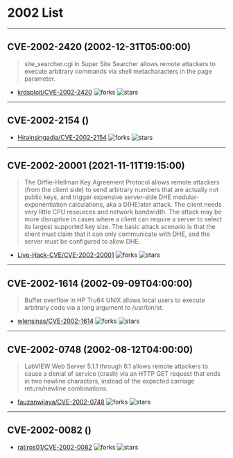 # 2002 List

---
## CVE-2002-2420 (2002-12-31T05:00:00)
> site_searcher.cgi in Super Site Searcher allows remote attackers to execute arbitrary commands via shell metacharacters in the page parameter.
- [krdsploit/CVE-2002-2420](https://github.com/krdsploit/CVE-2002-2420)	<img alt="forks" src="https://img.shields.io/github/forks/krdsploit/CVE-2002-2420">	<img alt="stars" src="https://img.shields.io/github/stars/krdsploit/CVE-2002-2420">

---
## CVE-2002-2154 ()
> 
- [Hirainsingadia/CVE-2002-2154](https://github.com/Hirainsingadia/CVE-2002-2154)	<img alt="forks" src="https://img.shields.io/github/forks/Hirainsingadia/CVE-2002-2154">	<img alt="stars" src="https://img.shields.io/github/stars/Hirainsingadia/CVE-2002-2154">

---
## CVE-2002-20001 (2021-11-11T19:15:00)
> The Diffie-Hellman Key Agreement Protocol allows remote attackers (from the client side) to send arbitrary numbers that are actually not public keys, and trigger expensive server-side DHE modular-exponentiation calculations, aka a D(HE)ater attack. The client needs very little CPU resources and network bandwidth. The attack may be more disruptive in cases where a client can require a server to select its largest supported key size. The basic attack scenario is that the client must claim that it can only communicate with DHE, and the server must be configured to allow DHE.
- [Live-Hack-CVE/CVE-2002-20001](https://github.com/Live-Hack-CVE/CVE-2002-20001)	<img alt="forks" src="https://img.shields.io/github/forks/Live-Hack-CVE/CVE-2002-20001">	<img alt="stars" src="https://img.shields.io/github/stars/Live-Hack-CVE/CVE-2002-20001">

---
## CVE-2002-1614 (2002-09-09T04:00:00)
> Buffer overflow in HP Tru64 UNIX allows local users to execute arbitrary code via a long argument to /usr/bin/at.
- [wlensinas/CVE-2002-1614](https://github.com/wlensinas/CVE-2002-1614)	<img alt="forks" src="https://img.shields.io/github/forks/wlensinas/CVE-2002-1614">	<img alt="stars" src="https://img.shields.io/github/stars/wlensinas/CVE-2002-1614">

---
## CVE-2002-0748 (2002-08-12T04:00:00)
> LabVIEW Web Server 5.1.1 through 6.1 allows remote attackers to cause a denial of service (crash) via an HTTP GET request that ends in two newline characters, instead of the expected carriage return/newline combinations.
- [fauzanwijaya/CVE-2002-0748](https://github.com/fauzanwijaya/CVE-2002-0748)	<img alt="forks" src="https://img.shields.io/github/forks/fauzanwijaya/CVE-2002-0748">	<img alt="stars" src="https://img.shields.io/github/stars/fauzanwijaya/CVE-2002-0748">

---
## CVE-2002-0082 ()
> 
- [ratiros01/CVE-2002-0082](https://github.com/ratiros01/CVE-2002-0082)	<img alt="forks" src="https://img.shields.io/github/forks/ratiros01/CVE-2002-0082">	<img alt="stars" src="https://img.shields.io/github/stars/ratiros01/CVE-2002-0082">
